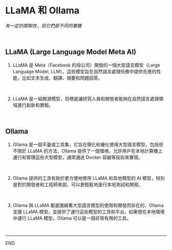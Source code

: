 # LLaMA 和 Ollama

_有一定的關聯性，但它們是不同的實體_

<br>

## LLaMA (Large Language Model Meta AI)

1. LLaMA 是 Meta（Facebook 的母公司）開發的一個大型語言模型（Large Language Model, LLM）。這些模型旨在自然語言處理任務中提供先進的性能，比如文本生成、翻譯、摘要和問題回答。

<br>

2. LLaMA 是一組開源模型，目標是讓研究人員和開發者能夠在自然語言處理領域進行創新和實驗。

<br>

## Ollama

1. Ollama 是一個平臺或工具集，它旨在簡化和優化使用大型語言模型，包括但不限於 LLaMA 的方法，Ollama 提供了一個環境，允許用戶在本地計算機上運行和管理這些大型模型，通常通過 Docker 容器等技術來實現。

<br>

2. Ollama 提供的工具有助於更方便地使用 LLaMA 和其他類型的 AI 模型，特別是對於開發者和工程師來說，可以更輕鬆地進行本地測試和開發。

<br>

3. Ollama 與 LLaMA 都是圍繞著大型語言模型的使用和開發而存在的，Ollama 支援 LLaMA 模型，並提供了運行這些模型的工具和平台，如果想在本地環境中運行 LLaMA 模型，Ollama 可以是一個非常有用的工具。

<br>

___

_END_